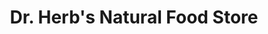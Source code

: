 ---
title: "Dr. Herb's Natural Food Store"
url: /hickory/dr-herbs-natural-food-store/
shop: health food
---